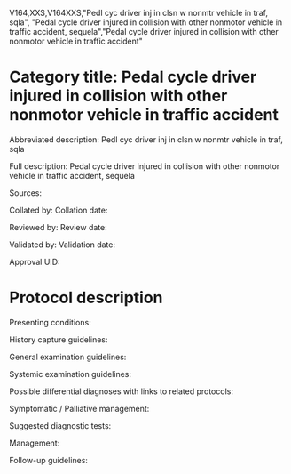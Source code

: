 V164,XXS,V164XXS,"Pedl cyc driver inj in clsn w nonmtr vehicle in traf, sqla", "Pedal cycle driver injured in collision with other nonmotor vehicle in traffic accident, sequela","Pedal cycle driver injured in collision with other nonmotor vehicle in traffic accident"
# Category title: Pedal cycle driver injured in collision with other nonmotor vehicle in traffic accident

Abbreviated description: Pedl cyc driver inj in clsn w nonmtr vehicle in traf, sqla

Full description: Pedal cycle driver injured in collision with other nonmotor vehicle in traffic accident, sequela

Sources:

Collated by:
Collation date:

Reviewed by:
Review date:

Validated by:
Validation date:

Approval UID:

# Protocol description

Presenting conditions:

History capture guidelines:

General examination guidelines:

Systemic examination guidelines:

Possible differential diagnoses with links to related protocols:

Symptomatic / Palliative management:

Suggested diagnostic tests:

Management:

Follow-up guidelines:
